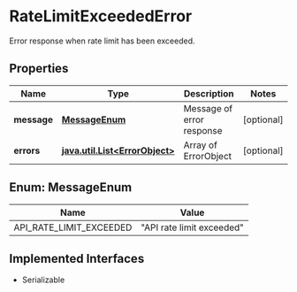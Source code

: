 

# RateLimitExceededError

Error response when rate limit has been exceeded.

## Properties

Name | Type | Description | Notes
------------ | ------------- | ------------- | -------------
**message** | [**MessageEnum**](#MessageEnum) | Message of error response |  [optional]
**errors** | [**java.util.List&lt;ErrorObject&gt;**](ErrorObject.md) | Array of ErrorObject |  [optional]



## Enum: MessageEnum

Name | Value
---- | -----
API_RATE_LIMIT_EXCEEDED | &quot;API rate limit exceeded&quot;


## Implemented Interfaces

* Serializable


